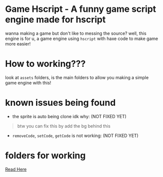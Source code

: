 # Game Hscript - A funny game script engine made for hscript
wanna making a game but don't like to messing the source? well, this engine is for u, a game engine using `hscript` with haxe code to make game more easier!

# How to working???
look at `assets` folders, is the main folders to allow you making a simple game engine with this!

# known issues being found
- the sprite is auto being clone idk why: (NOT FIXED YET)
> btw you can fix this by add the bg behind this
- `removeCode`, `setCode`, `getCode` is not working: (NOT FIXED YET)

# folders for working
[Read Here](/DefaultFolderWorking.md)
